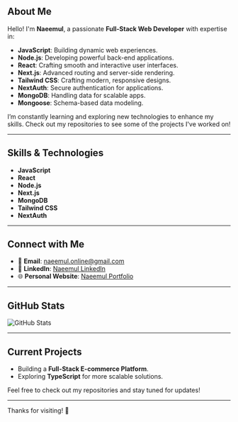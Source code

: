 

## About Me

Hello! I'm **Naeemul**, a passionate **Full-Stack Web Developer** with expertise in:

- **JavaScript**: Building dynamic web experiences.
- **Node.js**: Developing powerful back-end applications.
- **React**: Crafting smooth and interactive user interfaces.
- **Next.js**: Advanced routing and server-side rendering.
- **Tailwind CSS**: Crafting modern, responsive designs.
- **NextAuth**: Secure authentication for applications.
- **MongoDB**: Handling data for scalable apps.
- **Mongoose**: Schema-based data modeling.

I’m constantly learning and exploring new technologies to enhance my skills. Check out my repositories to see some of the projects I've worked on!

---

## Skills & Technologies

- **JavaScript**
- **React**
- **Node.js**
- **Next.js**
- **MongoDB**
- **Tailwind CSS**
- **NextAuth**

---

## Connect with Me

- 📧 **Email**: [naeemul.online@gmail.com](mailto:naeemul.online@gmail.com)
- 💼 **LinkedIn**: [Naeemul LinkedIn](https://www.linkedin.com/in/naeemul-online)
- 🌐 **Personal Website**: [Naeemul Portfolio](https://naeemul-portfolio.netlify.app)

---

## GitHub Stats

![GitHub Stats](https://github-readme-stats.vercel.app/api?username=naeemul-online&show_icons=true&hide_title=true&count_private=true&theme=radical)

---

## Current Projects

- Building a **Full-Stack E-commerce Platform**.
- Exploring **TypeScript** for more scalable solutions.

Feel free to check out my repositories and stay tuned for updates!

---

Thanks for visiting! 🚀
